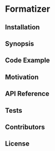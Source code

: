 # Formatizer

## Installation

## Synopsis

## Code Example

## Motivation

## API Reference

## Tests

## Contributors

## License
